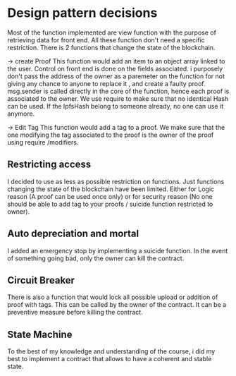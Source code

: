 # Design pattern decisions


Most of the function implemented are view function with the purpose of retrieving data for front end.
All these function don't need a specific restriction. 
There is 2 functions that change the state of the blockchain. 

-> create Proof
This function would add an item to an object array linked to the user. 
Control on front end is done on the fields associated. i purposely don't pass the address of the owner as a paremeter on the function for not giving any chance to anyone to replace it , and create a  faulty proof.
msg.sender is called directly in the core of the function, hence each proof is associated to the owner.
We use require to make sure that no identical Hash can be used. If the IpfsHash belong to someone already, no one can use it anymore.  

-> Edit Tag
This function would add a tag to a proof. 
We make sure that the one modifying the tag associated to the proof is the owner of the proof using require /modifiers.


## Restricting access
I decided to use as less as possible restriction on functions. Just functions changing the state of the blockchain have been limited. 
Either for Logic reason (A proof can be used once only) or for security reason (No one should be able to add tag to your proofs / suicide function restricted to owner).


## Auto depreciation and mortal 
I added an emergency stop by implementing a suicide function. 
In the event of something going bad, only the owner can kill the contract.

## Circuit Breaker
There is also a function that would lock all possible upload or addition of proof with tags. 
This can be called by the owner of the contract. It can be a  preventive measure before killing the contract. 

## State Machine

To the best of my knowledge and understanding of the course, i did my best to implement a contract that allows to have a coherent and stable state. 
